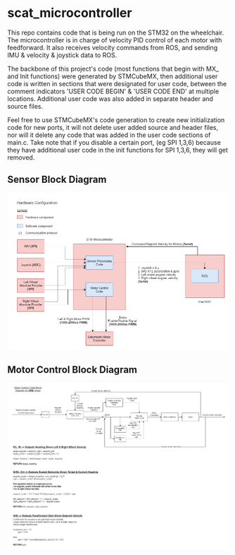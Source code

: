 # scat_microcontroller

This repo contains code that is being run on the STM32 on the wheelchair. The microcontroller is in charge of velocity PID control of each motor with feedforward.
It also receives velocity commands from ROS, and sending IMU & velocity & joystick data to ROS.

The backbone of this project's code (most functions that begin with MX_ and Init functions) were generated by STMCubeMX, then additional user code is written in sections
that were designated for user code, between the comment indicators 'USER CODE BEGIN' & 'USER CODE END' at multiple locations. Additional user code was also added in 
separate header and source files.

Feel free to use STMCubeMX's code generation to create new initialization code for new ports, it will not delete user added source and header files, nor will it delete any code
that was added in the user code sections of main.c. Take note that if you disable a certain port, (eg SPI 1,3,6) because they have additional user code in the init functions for 
SPI 1,3,6, they will get removed.

## Sensor Block Diagram
![block_diagram](motor_sensor2.png)

## Motor Control Block Diagram
![block_diagram](motor_control.png)
